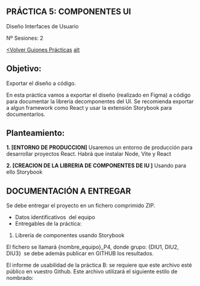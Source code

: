 
## PRÁCTICA 5:  COMPONENTES UI 

Diseño Interfaces de Usuario 

Nº Sesiones: 2    

[<Volver Guiones Prácticas](./README.md) [alt](https://mgea.github.io/UX_CaseStudy/#/GuionesPracticas/)

## Objetivo:

Exportar el diseño a código. 

En esta práctica vamos a exportar el diseño (realizado en Figma) a código para documentar la librería decomponentes del UI. Se recomienda exportar a algun framework como React y usar la extensión Storybook para documentarlos. 


## Planteamiento:


**1. [ENTORNO DE PRODUCCION]** Usaremos un entorno de producción para desarrollar proyectos React. Habrá que instalar Node, Vite y React



**2. [CREACION DE LA LIBRERIA DE COMPONENTES DE IU ]** Usando para ello Storybook




## DOCUMENTACIÓN A ENTREGAR


Se debe entregar el proyecto en un fichero comprimido ZIP. 

  
- Datos identificativos  del equipo
- Entregables de la práctica: 
1. Librería de componentes usando Storybook 

  

El fichero se llamará {nombre_equipo}_P4, donde grupo: {DIU1, DIU2, DIU3}  se debe además publicar en GITHUB los resultados. 

  

El informe de usabilidad de la práctica B: se requiere que este archivo esté público en vuestro Github. Este archivo utilizará el siguiente estilo de nombrado: 

  
